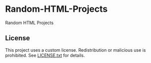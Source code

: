 # Random-HTML-Projects
Random HTML Projects

## License
This project uses a custom license. Redistribution or malicious use is prohibited.
See [LICENSE.txt](./LICENSE.txt) for details.
